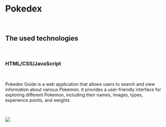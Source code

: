 <h1>Pokedex</h1> <br>
<h2>The used technologies</h2> <br>
<h3>HTML/CSS/JavaScript</h3> <br>
<p>Pokedex Guide is a web application that allows users to search and view information about various Pokemon. It provides a user-friendly interface for exploring different Pokemon, including their names, images, types, experience points, and weights</p> <br>

![](Pokedex.gif)

